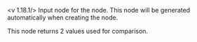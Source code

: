 <v 1.18.1/>
Input node for the <node iterator_sort_inline> node. This node will be generated automatically when creating the <node iterator_sort_inline> node.

This node returns 2 values used for comparison.